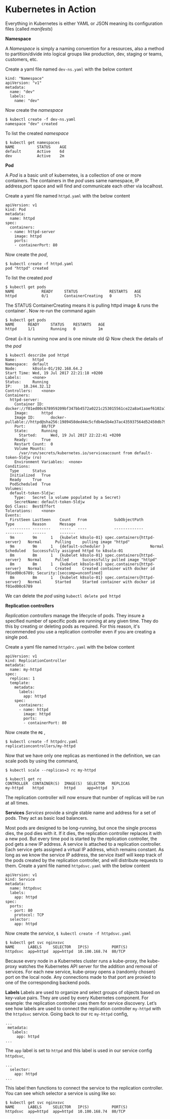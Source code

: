 # Kubernetes in Action

Everything in Kubernetes is either YAML or JSON meaning its configuration files (called *manifests*)

**Namespace**

A *Namespace* is simply a naming convention for a resources, also a method to partition/divide into logical groups like production, dev, staging or teams, customers, etc.

Create a yaml file named `dev-ns.yaml` with the below content
```
kind: "Namespace"
apiVersion: "v1"
metadata:
  name: "dev"
  labels:
    name: "dev"
```
Now create the *namespace* 
```
$ kubectl create -f dev-ns.yaml
namespace "dev" created
```
To list the created *namespace*
```
$ kubectl get namespaces
NAME          STATUS    AGE
default       Active    6d
dev           Active    2m
```

**Pod**

A *Pod* is a basic unit of kubernetes, is a collection of one or more containers. The containers in the *pod* uses same namespace, IP address,port space and will find and communicate each other via localhost.

Create a yaml file named `httpd.yaml` with the below content
```
apiVersion: v1
kind: Pod
metadata:
  name: httpd
spec:
  containers:
  - name: httpd-server
    image: httpd
    ports:
    - containerPort: 80
```
Now create the *pod*,
```
$ kubectl create -f httpd.yaml
pod "httpd" created
```
To list the created *pod*
```
$ kubectl get pods
NAME            READY     STATUS              RESTARTS   AGE
httpd           0/1       ContainerCreating   0          57s
```
The STATUS ContainerCreating means  it is pulling httpd image & runs the container`. Now re-run the command again
```
$ kubectl get pods
NAME      READY     STATUS    RESTARTS   AGE
httpd     1/1       Running   0          1m
```
Great :+1: it is running now and is one minute old :open_mouth:
Now check the details of the *pod*
```
$ kubectl describe pod httpd
Name:		httpd
Namespace:	default
Node:		k8solo-01/192.168.64.2
Start Time:	Wed, 19 Jul 2017 22:21:18 +0200
Labels:		<none>
Status:		Running
IP:		10.244.32.12
Controllers:	<none>
Containers:
  httpd-server:
    Container ID:	docker://f01ed00c678959209bf347bb4572a0221c253015561ce22a8a41aaef6102a730
    Image:		httpd
    Image ID:		docker-pullable://httpd@sha256:1989458ded44c5cfdb4e5b4e37ac435937564d52450db79c972b1b59dda0c7db
    Port:		80/TCP
    State:		Running
      Started:		Wed, 19 Jul 2017 22:22:41 +0200
    Ready:		True
    Restart Count:	0
    Volume Mounts:
      /var/run/secrets/kubernetes.io/serviceaccount from default-token-5ldjw (ro)
    Environment Variables:	<none>
Conditions:
  Type		Status
  Initialized 	True
  Ready 	True
  PodScheduled 	True
Volumes:
  default-token-5ldjw:
    Type:	Secret (a volume populated by a Secret)
    SecretName:	default-token-5ldjw
QoS Class:	BestEffort
Tolerations:	<none>
Events:
  FirstSeen	LastSeen	Count	From			SubObjectPath			Type		Reason		Message
  ---------	--------	-----	----			-------------			--------	------		-------
  9m		9m		1	{kubelet k8solo-01}	spec.containers{httpd-server}	Normal		Pulling		pulling image "httpd"
  9m		9m		1	{default-scheduler }					Normal		Scheduled	Successfully assigned httpd to k8solo-01
  8m		8m		1	{kubelet k8solo-01}	spec.containers{httpd-server}	Normal		Pulled		Successfully pulled image "httpd"
  8m		8m		1	{kubelet k8solo-01}	spec.containers{httpd-server}	Normal		Created		Created container with docker id f01ed00c6789; Security:[seccomp=unconfined]
  8m		8m		1	{kubelet k8solo-01}	spec.containers{httpd-server}	Normal		Started		Started container with docker id f01ed00c6789
```
We can delete the *pod* using `kubectl delete pod httpd`

**Replication controllers**

*Replication controllers* manage the lifecycle of pods. They insure a specified number of specific pods are running at any given time. They do this by creating or deleting pods as required. For this reason, it's recommended you use a replication controller even if you are creating a single pod.

Create a yaml file named `httpdrc.yaml` with the below content
```
apiVersion: v1
kind: ReplicationController
metadata:
  name: my-httpd
spec:
  replicas: 1
  template:
    metadata:
      labels:
        app: httpd
    spec:
      containers:
      - name: httpd
        image: httpd
        ports:
        - containerPort: 80
```
Now create the **rc** ,
```
$ kubectl create -f httpdrc.yaml
replicationcontrollers/my-httpd
```
Now that we have only one replicas as mentioned in the definition, we can scale pods by using the command,
```
$ kubectl scale --replicas=3 rc my-httpd

$ kubectl get rc
CONTROLLER  CONTAINER(S)  IMAGE(S)  SELECTOR   REPLICAS
my-httpd    httpd         httpd     app=httpd  3
```
The replication controller will now ensure that number of replicas will be run at all times.

**Services**
*Services* provide a single stable name and address for a set of pods. They act as basic load balancers.

Most pods are designed to be long-running, but once the single process dies, the pod dies with it. If it dies, the replication controller replaces it with a new pod. But every time pod is started by the replication controller, the pod gets a new IP address.
A service is attached to a replication controller. Each service gets assigned a virtual IP address, which remains constant. As long as we know the service IP address, the service itself will keep track of the pods created by the replication controller, and will distribute requests to them.
Create a yaml file named `httpdsvc.yaml` with the below content
```
apiVersion: v1
kind: Service
metadata:
  name: httpdsvc
  labels:
    app: httpd
spec:
  ports:
  - port: 80
    protocol: TCP
  selector:
    app: httpd
```
Now create the *service*, `$ kubectl create -f httpdsvc.yaml`
```
$ kubectl get svc nginxsvc
NAME      LABELS     SELECTOR   IP(S)          PORT(S)
httpdsvc  app=httpd  app=httpd  10.100.168.74  80/TCP
```
Because every node in a Kubernetes cluster runs a kube-proxy, the kube-proxy watches the Kubernetes API server for the addition and removal of services. For each new service, kube-proxy opens a (randomly chosen) port on the local node. Any connections made to that port are proxied to one of the corresponding backend pods.

**Labels**
Labels are used to organize and select groups of objects based on key-value pairs. They are used by every Kubernetes component. For example: the replication controller uses them for service discovery.
Let’s see how labels are used to connect the replication controller `my-httpd` with the `httpdsvc` service. Going back to our rc `my-httpd` config,
```
...
 metadata:
   labels:
     app: httpd
...
```
The `app` label is set to `httpd` and this label is used in our service config `httpdsvc`,
```
...
  selector:
    app: httpd
...
```
This label then functions to connect the service to the replication controller. You can see which selector a service is using like so:
```
$ kubectl get svc nginxsvc
NAME      LABELS     SELECTOR   IP(S)          PORT(S)
httpdsvc  app=httpd  app=httpd  10.100.168.74  80/TCP
```
